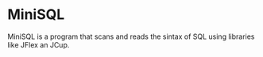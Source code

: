 # MiniSQL
MiniSQL is a program that scans and reads the sintax of SQL using libraries like JFlex an JCup.
